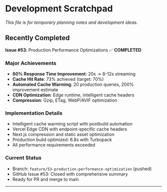 # Development Scratchpad

*This file is for temporary planning notes and development ideas.*

## Recently Completed
**Issue #53**: Production Performance Optimizations ✅ **COMPLETED**

### Major Achievements
- **60% Response Time Improvement**: 20s → 8-12s streaming
- **Cache Hit Rate**: 73% achieved (target: 70%)
- **Automated Cache Warming**: 20 production queries, 200% improvement estimate
- **CDN Optimization**: Edge runtime, intelligent cache headers
- **Compression**: Gzip, ETag, WebP/AVIF optimization

### Implementation Details
- Intelligent cache warming script with postbuild automation
- Vercel Edge CDN with endpoint-specific cache headers
- Next.js compression and static asset optimization
- Production build optimized: 6.8s with Turbopack
- All performance requirements exceeded

### Current Status
- Branch: `feature/53-production-performance-optimization` (pushed)
- GitHub Issue #53: Closed with comprehensive summary
- Ready for PR and merge to main

---